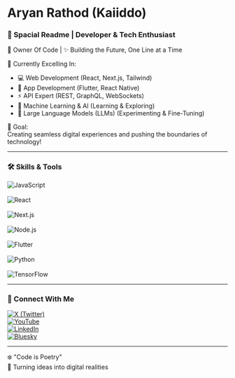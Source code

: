 # Aryan Rathod (Kaiiddo) 
### 🌌 Spacial Readme | Developer & Tech Enthusiast

💫 Owner Of Code | ✨ Building the Future, One Line at a Time  

🔭 Currently Excelling In:  
- 💻 Web Development (React, Next.js, Tailwind)  
- 📱 App Development (Flutter, React Native)  
- ⚡ API Expert (REST, GraphQL, WebSockets)  
- 🤖 Machine Learning & AI (Learning & Exploring)  
- 🚀 Large Language Models (LLMs) (Experimenting & Fine-Tuning)  

🎯 Goal:  
Creating seamless digital experiences and pushing the boundaries of technology!  

---

### 🛠 Skills & Tools  
![JavaScript](https://img.shields.io/badge/JavaScript-F7DF1E?style=for-the-badge&logo=javascript&logoColor=black )  
&nbsp;  
![React](https://img.shields.io/badge/React-61DAFB?style=for-the-badge&logo=react&logoColor=black )  
&nbsp;  
![Next.js](https://img.shields.io/badge/Next.js-000000?style=for-the-badge&logo=nextdotjs&logoColor=white )  
&nbsp;  
![Node.js](https://img.shields.io/badge/Node.js-339933?style=for-the-badge&logo=nodedotjs&logoColor=white )  
&nbsp;  
![Flutter](https://img.shields.io/badge/Flutter-02569B?style=for-the-badge&logo=flutter&logoColor=white )  
&nbsp;  
![Python](https://img.shields.io/badge/Python-3776AB?style=for-the-badge&logo=python&logoColor=white )  
&nbsp;  
![TensorFlow](https://img.shields.io/badge/TensorFlow-FF6F00?style=for-the-badge&logo=tensorflow&logoColor=white )

---

### 📡 Connect With Me  
[![X (Twitter)](https://img.shields.io/badge/X-%23000000.svg?style=for-the-badge&logo=X&logoColor=white)](https://twitter.com/HelloKaiiddo)  
[![YouTube](https://img.shields.io/badge/YouTube-%23FF0000.svg?style=for-the-badge&logo=YouTube&logoColor=white)](https://youtube.com/@Kaiiddo)  
[![LinkedIn](https://img.shields.io/badge/LinkedIn-0077B5?style=for-the-badge&logo=linkedin&logoColor=white)](https://www.linkedin.com/in/kaiiddo/)  
[![Bluesky](https://img.shields.io/badge/Bluesky-1185FE?style=for-the-badge&logo=bluesky&logoColor=white)](https://bsky.app/profile/kaiiddo)  

---

❄️ "Code is Poetry"  
🚀 Turning ideas into digital realities

